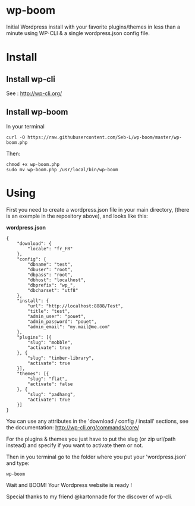 wp-boom
=======

Initial Wordpress install with your favorite plugins/themes in less than a minute using WP-CLI &amp; a single wordpress.json config file.

# Install

## Install wp-cli

See : http://wp-cli.org/

## Install wp-boom

In your terminal

```
curl -O https://raw.githubusercontent.com/Seb-L/wp-boom/master/wp-boom.php
```

Then:

```
chmod +x wp-boom.php
sudo mv wp-boom.php /usr/local/bin/wp-boom
```

# Using

First you need to create a wordpress.json file in your main directory, (there is an exemple in the repository above), and looks like this:


**wordpress.json**
```
{
    "download": {
        "locale": "fr_FR"
    },
    "config": {
        "dbname": "test",
        "dbuser": "root",
        "dbpass": "root",
        "dbhost": "localhost",
        "dbprefix": "wp_",
        "dbcharset": "utf8"
    },
    "install": {
        "url": "http://localhost:8888/Test",
        "title": "test",
        "admin_user": "pouet",
        "admin_password": "pouet",
        "admin_email": "my.mail@me.com"
    },
    "plugins": [{
        "slug": "mobble",
        "activate": true
    }, {
        "slug": "timber-library",
        "activate": true
    }],
    "themes": [{
        "slug": "flat",
        "activate": false
    }, {
        "slug": "padhang",
        "activate": true
    }]
}
```

You can use any attributes in the 'download / config / install' sections, see the documentation: http://wp-cli.org/commands/core/

For the plugins & themes you just have to put the slug (or zip url/path instead) and specify if you want to activate them or not.

Then in you terminal go to the folder where you put your 'wordpress.json' and type:

```
wp-boom
```

Wait and BOOM! Your Wordpress website is ready !



Special thanks to my friend @kartonnade for the discover of wp-cli.